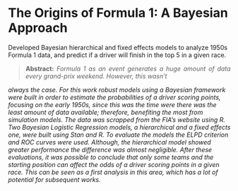 # The Origins of Formula 1: A Bayesian Approach
Developed Bayesian hierarchical and fixed effects models to analyze 1950s Formula 1 data, and predict if a driver will finish in the top 5 in a given race.

> <p align="justify"><b>Abstract:</b> <i>Formula 1 as an event generates a huge amount of data every grand-prix weekend. However, this wasn’t
always the case. For this work robust models using a Bayesian framework were built in order to estimate
the probabilities of a driver scoring points, focusing on the early 1950s, since this was the time were
there was the least amount of data available; therefore, benefiting the most from simulation models.
The data was scrapped from the FIA’s website using R. Two Bayesian Logistic Regression models, a
hierarchical and a fixed effects one, were built using Stan and R. To evaluate the models the ELPD
criterion and ROC curves were used. Although, the hierarchical model showed greater performance
the difference was almost negligible. After these evaluations, it was possible to conclude that only
some teams and the starting position can affect the odds of a driver scoring points in a given race. This
can be seen as a first analysis in this area, which has a lot of potential for subsequent works.</i></p>
